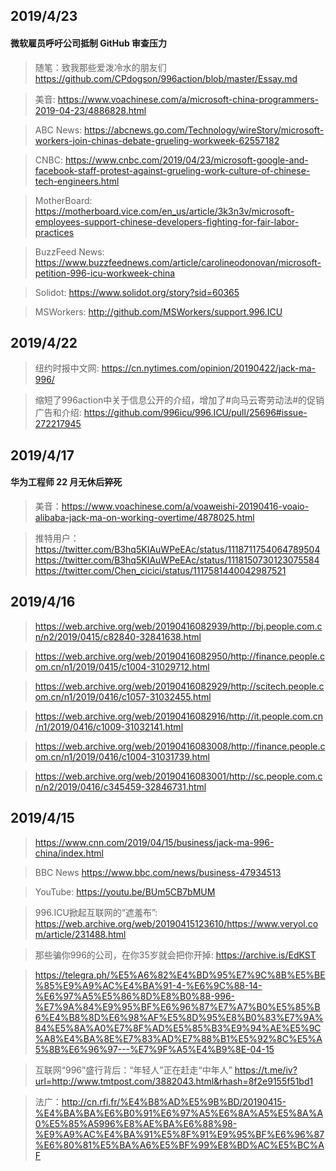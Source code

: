 ## 2019/4/23

#### 微软雇员呼吁公司抵制 GitHub 审查压力

> 随笔：致我那些爱泼冷水的朋友们 https://github.com/CPdogson/996action/blob/master/Essay.md

> 美音: https://www.voachinese.com/a/microsoft-china-programmers-2019-04-23/4886828.html

> ABC News: https://abcnews.go.com/Technology/wireStory/microsoft-workers-join-chinas-debate-grueling-workweek-62557182

> CNBC: https://www.cnbc.com/2019/04/23/microsoft-google-and-facebook-staff-protest-against-grueling-work-culture-of-chinese-tech-engineers.html

> MotherBoard: https://motherboard.vice.com/en_us/article/3k3n3v/microsoft-employees-support-chinese-developers-fighting-for-fair-labor-practices

> BuzzFeed News: https://www.buzzfeednews.com/article/carolineodonovan/microsoft-petition-996-icu-workweek-china

> Solidot: https://www.solidot.org/story?sid=60365

> MSWorkers: http://github.com/MSWorkers/support.996.ICU



## 2019/4/22

> 纽约时报中文网: https://cn.nytimes.com/opinion/20190422/jack-ma-996/

> 缩短了996action中关于信息公开的介绍，增加了#向马云寄劳动法#的促销广告和介绍: https://github.com/996icu/996.ICU/pull/25696#issue-272217945



## 2019/4/17

#### 华为工程师 22 月无休后猝死

> 美音：https://www.voachinese.com/a/voaweishi-20190416-voaio-alibaba-jack-ma-on-working-overtime/4878025.html

> 推特用户：https://twitter.com/B3hq5KIAuWPeEAc/status/1118711754064789504  https://twitter.com/B3hq5KIAuWPeEAc/status/1118150730123075584  https://twitter.com/Chen_cicici/status/1117581440042987521



## 2019/4/16

> https://web.archive.org/web/20190416082939/http://bj.people.com.cn/n2/2019/0415/c82840-32841638.html

> https://web.archive.org/web/20190416082950/http://finance.people.com.cn/n1/2019/0415/c1004-31029712.html

> https://web.archive.org/web/20190416082929/http://scitech.people.com.cn/n1/2019/0416/c1057-31032455.html

> https://web.archive.org/web/20190416082916/http://it.people.com.cn/n1/2019/0416/c1009-31032141.html

> https://web.archive.org/web/20190416083008/http://finance.people.com.cn/n1/2019/0416/c1004-31031739.html

> https://web.archive.org/web/20190416083001/http://sc.people.com.cn/n2/2019/0416/c345459-32846731.html


## 2019/4/15

> https://www.cnn.com/2019/04/15/business/jack-ma-996-china/index.html

> BBC News https://www.bbc.com/news/business-47934513

> YouTube: https://youtu.be/BUm5CB7bMUM

> 996.ICU掀起互联网的“遮羞布”: https://web.archive.org/web/20190415123610/https://www.veryol.com/article/231488.html

> 那些骗你996的公司，在你35岁就会把你开掉: https://archive.is/EdKST

> https://telegra.ph/%E5%A6%82%E4%BD%95%E7%9C%8B%E5%BE%85%E9%A9%AC%E4%BA%91-4-%E6%9C%88-14-%E6%97%A5%E5%86%8D%E8%B0%88-996-%E7%9A%84%E9%95%BF%E6%96%87%E7%A7%B0%E5%85%B6%E4%B8%8D%E6%98%AF%E5%8D%95%E8%B0%83%E7%9A%84%E5%8A%A0%E7%8F%AD%E5%85%B3%E9%94%AE%E5%9C%A8%E4%BA%8E%E7%83%AD%E7%88%B1%E5%92%8C%E5%A5%8B%E6%96%97---%E7%9F%A5%E4%B9%8E-04-15

> 互联网“996”盛行背后：“年轻人”正在赶走“中年人” https://t.me/iv?url=http://www.tmtpost.com/3882043.html&rhash=8f2e9155f51bd1

> 法广：http://cn.rfi.fr/%E4%B8%AD%E5%9B%BD/20190415-%E4%BA%BA%E6%B0%91%E6%97%A5%E6%8A%A5%E5%8A%A0%E5%85%A5996%E8%AE%BA%E6%88%98-%E9%A9%AC%E4%BA%91%E5%8F%91%E9%95%BF%E6%96%87%E6%80%81%E5%BA%A6%E5%BF%99%E8%BD%AC%E5%BC%AF
































